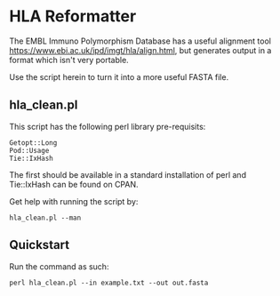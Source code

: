 # HLA Reformatter

The EMBL Immuno Polymorphism Database has a useful alignment tool https://www.ebi.ac.uk/ipd/imgt/hla/align.html,
but generates output in a format which isn't very portable.

Use the script herein to turn it into a more useful FASTA file.

## hla_clean.pl

This script has the following perl library pre-requisits:

    Getopt::Long
    Pod::Usage
    Tie::IxHash

The first should be available in a standard installation of perl and Tie::IxHash can
be found on CPAN.

Get help with running the script by:

    hla_clean.pl --man

## Quickstart

Run the command as such:

    perl hla_clean.pl --in example.txt --out out.fasta


